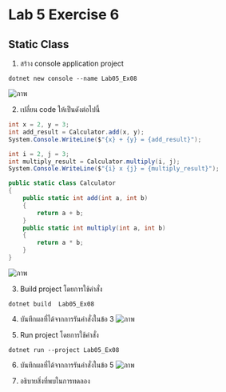 # Lab 5 Exercise 6

## Static Class


1. สร้าง console application project

```
dotnet new console --name Lab05_Ex08
```
![ภาพ](https://github.com/AnchisaPhetnoi/03376836-OOP-2566-Lab-05/assets/144197034/c6742f69-710f-49ba-9dd1-355ac04e365d)

2. เปลี่ยน code ให้เป็นดังต่อไปนี้

```cs
int x = 2, y = 3;
int add_result = Calculator.add(x, y);
System.Console.WriteLine($"{x} + {y} = {add_result}");

int i = 2, j = 3;
int multiply_result = Calculator.multiply(i, j);
System.Console.WriteLine($"{i} x {j} = {multiply_result}");

public static class Calculator
{
    public static int add(int a, int b)
    {
        return a + b;
    }
    public static int multiply(int a, int b)
    {
        return a * b;
    }
}
```
![ภาพ](https://github.com/AnchisaPhetnoi/03376836-OOP-2566-Lab-05/assets/144197034/0b10addd-0111-4446-b114-2e63c292518a)

3. Build project โดยการใช้คำสั่ง

```
dotnet build  Lab05_Ex08
```

4. บันทึกผลที่ได้จากการรันคำสั่งในข้อ 3
![ภาพ](https://github.com/AnchisaPhetnoi/03376836-OOP-2566-Lab-05/assets/144197034/35355795-a36d-488c-9abd-821d49a6e9f1)

5. Run project โดยการใช้คำสั่ง

```
dotnet run --project Lab05_Ex08
```

6. บันทึกผลที่ได้จากการรันคำสั่งในข้อ 5
![ภาพ](https://github.com/AnchisaPhetnoi/03376836-OOP-2566-Lab-05/assets/144197034/059d133c-195f-44b8-a961-c73446178b72)


7. อธิบายสิ่งที่พบในการทดลอง


